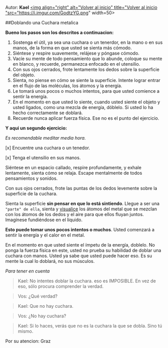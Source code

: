Autor: **Kael**
<a href="https://github.com/Ocul-LB/Projecto-LB/wiki"><img align="right" alt="Volver al inicio" title="Volver al inicio "src="https://i.imgur.com/GodtzYG.png" width=50></a>

##Doblando una Cuchara metalica

**Bueno los pasos son los descritos a continuacion:**

1. Sostenga el útil, ya sea una cuchara o un tenerdor, en la mano o en sus manos, de la forma en que usted se sienta más cómodo.
2. Siéntese y respire suavemente, relájese y póngase cómodo.
3. Vacíe su mente de todo pensamiento que lo abunde, coloque su mente en blanco, y recuerde, permanezca enfocado en el utensilio.
4. Con sus ojos cerrados, frote lentamente los dedos sobre la superficie del objeto.
5. Sienta, no piense en cómo se siente la superficie. Intente lograr entrar en el flujo de las moléculas, los átomos y la energía.
6. Le tomará unos pocos o muchos intentos, para que usted comience a sentir la energía.
7. En el momento en que usted lo siente, cuando usted siente el objeto y usted ligados, como una mezcla de energía, dóblelo. Si usted lo ha hecho correctamente se doblará.
8. Recuerde nunca aplicar fuerza física. Ese no es el punto del ejercicio.

**Y aqui un segundo ejercicio:**

*Es recomendable meditar media hora.*

[x] Encuentre una cuchara o un tenedor.

[x] Tenga el utensilio en sus manos.

Siéntese en un espacio callado, respire profundamente, y exhale lentamente, sienta cómo se relaja. Escape mentalmente de todos pensamientos y sonidos.

Con sus ojos cerrados, frote las puntas de los dedos levemente sobre la superficie de la cuchara.

Sienta la superficie **sin pensar en que lo está sintiendo**. Llegue a ser una `"parte" de ella`, sienta y [visualice](https://github.com/Ocul-LB/Projecto-LB/blob/master/La-Mente/Qu%C3%A9%20es%20la%20Visualiaci%C3%B3n%20y%20T%C3%A9cnicas%20para%20empezar.md) los átomos del metal que se mezclan con los átomos de los dedos y el aire para que ellos fluyan juntos. Imagínese fundiéndose en el líquido.

**Esto puede tomar unos pocos intentos o muchos**. Usted comenzará a sentir la energía y el calor en el metal.

En el momento en que usted siente el ímpetu de la energía, doblelo. No ponga la fuerza física en este, usted no prueba su habilidad de doblar una cuchara con manos. Usted ya sabe que usted puede hacer eso. Es su mente la cual lo doblará, no sus músculos.

*Para tener en cuenta*
>Kael: No intentes doblar la cuchara. eso es IMPOSIBLE. En vez de eso, sólo procura comprender la verdad.

>Vos: ¿Qué verdad?

>Kael: Que no hay cuchara.

>Vos: ¿No hay cuchara?

>Kael: Si lo haces, verás que no es la cuchara la que se dobla. Sino tú mismo.



Por su atencion:
Graz

